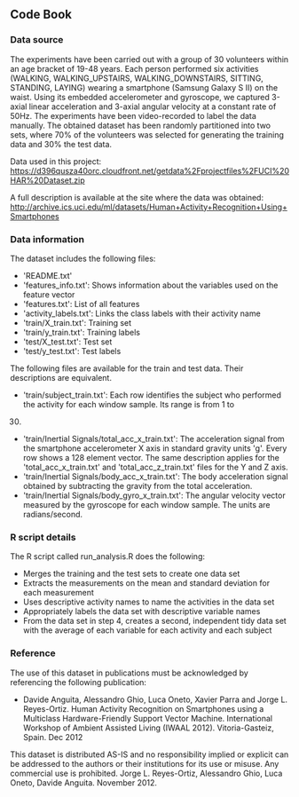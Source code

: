 ## Code Book

### Data source

The experiments have been carried out with a group of 30 volunteers within an age bracket of 19-48 years. Each person performed six 
activities (WALKING, WALKING_UPSTAIRS, WALKING_DOWNSTAIRS, SITTING, STANDING, LAYING) wearing a smartphone (Samsung Galaxy S II) on 
the waist. Using its embedded accelerometer and gyroscope, we captured 3-axial linear acceleration and 3-axial angular velocity at a 
constant rate of 50Hz. The experiments have been video-recorded to label the data manually. The obtained dataset has been randomly 
partitioned into two sets, where 70% of the volunteers was selected for generating the training data and 30% the test data. 

Data used in this project:
https://d396qusza40orc.cloudfront.net/getdata%2Fprojectfiles%2FUCI%20HAR%20Dataset.zip

A full description is available at the site where the data was obtained:
http://archive.ics.uci.edu/ml/datasets/Human+Activity+Recognition+Using+Smartphones


### Data information

The dataset includes the following files:

* 'README.txt'
* 'features_info.txt': Shows information about the variables used on the feature vector
* 'features.txt': List of all features
* 'activity_labels.txt': Links the class labels with their activity name
* 'train/X_train.txt': Training set
* 'train/y_train.txt': Training labels
* 'test/X_test.txt': Test set
* 'test/y_test.txt': Test labels

The following files are available for the train and test data. Their descriptions are equivalent.

* 'train/subject_train.txt': Each row identifies the subject who performed the activity for each window sample. Its range is from 1 to 
30.
* 'train/Inertial Signals/total_acc_x_train.txt': The acceleration signal from the smartphone accelerometer X axis in standard gravity 
units 'g'. Every row shows a 128 element vector. The same description applies for the 'total_acc_x_train.txt' and 
'total_acc_z_train.txt' files for the Y and Z axis.
* 'train/Inertial Signals/body_acc_x_train.txt': The body acceleration signal obtained by subtracting the gravity from the total 
acceleration.
* 'train/Inertial Signals/body_gyro_x_train.txt': The angular velocity vector measured by the gyroscope for each window sample. 
The units are radians/second.


### R script details

The R script called run_analysis.R does the following:
* Merges the training and the test sets to create one data set
* Extracts the measurements on the mean and standard deviation for each measurement
* Uses descriptive activity names to name the activities in the data set
* Appropriately labels the data set with descriptive variable names
* From the data set in step 4, creates a second, independent tidy data set with the average of each variable for each activity and 
each subject


### Reference

The use of this dataset in publications must be acknowledged by referencing the following publication: 
* Davide Anguita, Alessandro Ghio, Luca Oneto, Xavier Parra and Jorge L. Reyes-Ortiz. Human Activity Recognition on Smartphones using 
a Multiclass Hardware-Friendly Support Vector Machine. International Workshop of Ambient Assisted Living (IWAAL 2012). Vitoria-Gasteiz, 
Spain. Dec 2012

This dataset is distributed AS-IS and no responsibility implied or explicit can be addressed to the authors or their institutions for 
its use or misuse. Any commercial use is prohibited.
Jorge L. Reyes-Ortiz, Alessandro Ghio, Luca Oneto, Davide Anguita. November 2012.